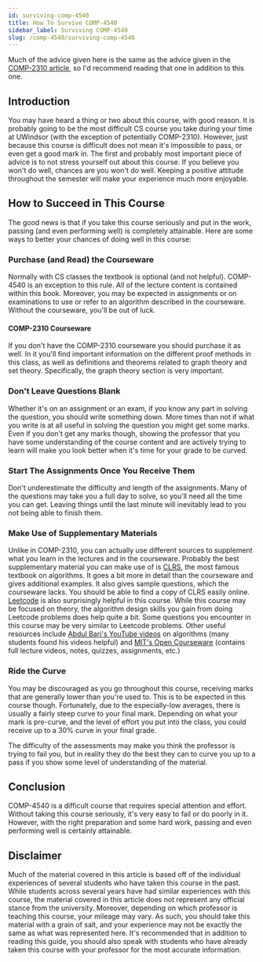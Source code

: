 ```yaml
---
id: surviving-comp-4540
title: How To Survive COMP-4540
sidebar_label: Surviving COMP-4540
slug: /comp-4540/surviving-comp-4540
---
```


Much of the advice given here is the same as the advice given in the [COMP-2310 article](../COMP-2310/surviving-comp-2310), so I'd recommend reading that one in addition to this one.

## Introduction

You may have heard a thing or two about this course, with good reason. It is probably going to be the most difficult CS course you take during your time at UWindsor (with the exception of potentially COMP-2310). However, just because this course is difficult does not mean it's impossible to pass, or even get a good mark in. The first and probably most important piece of advice is to not stress yourself out about this course. If you believe you won't do well, chances are you won't do well. Keeping a positive attitude throughout the semester will make your experience much more enjoyable.

## How to Succeed in This Course

The good news is that if you take this course seriously and put in the work, passing (and even performing well) is completely attainable. Here are some ways to better your chances of doing well in this course:

### Purchase (and Read) the Courseware

Normally with CS classes the textbook is optional (and not helpful). COMP-4540 is an exception to this rule. All of the lecture content is contained within this book. Moreover, you may be expected in assignments or on examinations to use or refer to an algorithm described in the courseware. Without the courseware, you'll be out of luck.

#### COMP-2310 Courseware

If you don't have the COMP-2310 courseware you should purchase it as well. In it you'll find important information on the different proof methods in this class, as well as definitions and theorems related to graph theory and set theory. Specifically, the graph theory section is very important.

### Don't Leave Questions Blank

Whether it's on an assignment or an exam, if you know any part in solving the question, you should write something down. More times than not if what you write is at all useful in solving the question you might get some marks. Even if you don't get any marks though, showing the professor that you have some understanding of the course content and are actively trying to learn will make you look better when it's time for your grade to be curved.

### Start The Assignments Once You Receive Them

Don't underestimate the difficulty and length of the assignments. Many of the questions may take you a full day to solve, so you'll need all the time you can get. Leaving things until the last minute will inevitably lead to you not being able to finish them.

### Make Use of Supplementary Materials

Unlike in COMP-2310, you can actually use different sources to supplement what you learn in the lectures and in the courseware. Probably the best supplementary material you can make use of is [CLRS](https://en.wikipedia.org/wiki/Introduction_to_Algorithms), the most famous textbook on algorithms. It goes a bit more in detail than the courseware and gives additional examples. It also gives sample questions, which the courseware lacks. You should be able to find a copy of CLRS easily online. [Leetcode](https://leetcode.com/) is also surprisingly helpful in this course. While this course may be focused on theory, the algorithm design skills you gain from doing Leetcode problems does help quite a bit. Some questions you encounter in this course may be very similar to Leetcode problems. Other useful resources include [Abdul Bari's YouTube videos](https://www.youtube.com/playlist?list=PLDN4rrl48XKpZkf03iYFl-O29szjTrs_O) on algorithms (many students found his videos helpful) and [MIT's Open Courseware](https://ocw.mit.edu/courses/6-006-introduction-to-algorithms-spring-2020/) (contains full lecture videos, notes, quizzes, assignments, etc.)

### Ride the Curve

You may be discouraged as you go throughout this course, receiving marks that are generally lower than you're used to. This is to be expected in this course though. Fortunately, due to the especially-low averages, there is usually a fairly steep curve to your final mark. Depending on what your mark is pre-curve, and the level of effort you put into the class, you could receive up to a 30% curve in your final grade.

The difficulty of the assessments may make you think the professor is trying to fail you, but in reality they do the best they can to curve you up to a pass if you show some level of understanding of the material.

## Conclusion

COMP-4540 is a difficult course that requires special attention and effort. Without taking this course seriously, it's very easy to fail or do poorly in it. However, with the right preparation and some hard work, passing and even performing well is certainly attainable.

## Disclaimer

Much of the material covered in this article is based off of the individual experiences of several students who have taken this course in the past. While students across several years have had similar experiences with this course, the material covered in this article does not represent any official stance from the university. Moreover, depending on which professor is teaching this course, your mileage may vary. As such, you should take this material with a grain of salt, and your experience may not be exactly the same as what was represented here. It's recommended that in addition to reading this guide, you should also speak with students who have already taken this course with your professor for the most accurate information.
